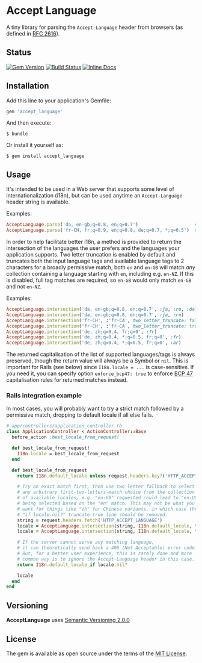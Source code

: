 # Accept Language

A tiny library for parsing the `Accept-Language` header from browsers (as defined in [RFC 2616](https://tools.ietf.org/html/rfc2616#section-14.4)).

## Status

[![Gem Version](https://badge.fury.io/rb/accept_language.svg)](https://badge.fury.io/rb/accept_language)
[![Build Status](https://travis-ci.org/cyril/accept_language.rb.svg?branch=master)](https://travis-ci.org/cyril/accept_language.rb)
[![Inline Docs](https://inch-ci.org/github/cyril/accept_language.rb.svg)](https://inch-ci.org/github/cyril/accept_language.rb)

## Installation

Add this line to your application's Gemfile:

```ruby
gem 'accept_language'
```

And then execute:

    $ bundle

Or install it yourself as:

    $ gem install accept_language

## Usage

It's intended to be used in a Web server that supports some level of internationalization (i18n), but can be used anytime an `Accept-Language` header string is available.

Examples:

```ruby
AcceptLanguage.parse('da, en-gb;q=0.8, en;q=0.7')                     # => {:da=>1.0, :"en-gb"=>0.8, :en=>0.7}
AcceptLanguage.parse('fr-CH, fr;q=0.9, en;q=0.8, de;q=0.7, *;q=0.5')  # => {:"fr-ch"=>1.0, :fr=>0.9, :en=>0.8, :de=>0.7, :*=>0.5}
```

In order to help facilitate better i18n, a method is provided to return the intersection of the languages the user prefers and the languages your application supports. Two letter truncation is enabled by default and truncates both the input language tags and available language tags to 2 characters for a broadly permissive match; both `en` and `en-GB` will match _any_ collection containing a language starting with `en`, including e.g. `en-NZ`. If this is disabled, full tag matches are required, so `en-GB` would only match `en-GB` and not `en-NZ`.

Examples:

```ruby
AcceptLanguage.intersection('da, en-gb;q=0.8, en;q=0.7', :ja, :ro, :da)    # => :da
AcceptLanguage.intersection('da, en-gb;q=0.8, en;q=0.7', :ja, :ro)         # => nil
AcceptLanguage.intersection('fr-CH', :'fr-CA', two_letter_truncate: false) # => nil
AcceptLanguage.intersection('fr-CH', :'fr-CA', two_letter_truncate: true)  # => :'fr-CA'
AcceptLanguage.intersection('de, zh;q=0.4, fr;q=0', :fr)                   # => nil
AcceptLanguage.intersection('de, zh;q=0.4, *;q=0.5, fr;q=0', :fr)          # => nil
AcceptLanguage.intersection('de, zh;q=0.4, *;q=0.5, fr;q=0', :ar)          # => :ar
```

The returned capitalisation of the list of supported languages/tags is always preserved, though the return value will always be a Symbol or `nil`. This is important for Rails (see below) since `I18n.locale = ...` is case-sensitive. If you need it, you can specify option `enforce_bcp47: true` to enforce [BCP 47](https://tools.ietf.org/html/bcp47#section-2.1.1) capitalisation rules for returned matches instead.

### Rails integration example

In most cases, you will probably want to try a strict match followed by a permissive match, dropping to default locale if all else fails.

```ruby
# app/controllers/application_controller.rb
class ApplicationController < ActionController::Base
  before_action :best_locale_from_request!

  def best_locale_from_request!
    I18n.locale = best_locale_from_request
  end

  def best_locale_from_request
    return I18n.default_locale unless request.headers.key?('HTTP_ACCEPT_LANGUAGE')

    # Try an exact match first, then use two letter fallback to select
    # any arbitrary first-two-letters-match choice from the collection
    # of available locales; e.g. "en-GB" requested could lead to "en-US"
    # being selected based on the "en" match. This may not be what you
    # want for things like "zh" for Chinese variants, in which case the
    # "if locale.nil?" truncate-true line should be removed.
    string = request.headers.fetch('HTTP_ACCEPT_LANGUAGE')
    locale = AcceptLanguage.intersection(string, I18n.default_locale, *I18n.available_locales, two_letter_truncate: false)
    locale = AcceptLanguage.intersection(string, I18n.default_locale, *I18n.available_locales, two_letter_truncate: true) if locale.nil?

    # If the server cannot serve any matching language,
    # it can theoretically send back a 406 (Not Acceptable) error code.
    # But, for a better user experience, this is rarely done and more
    # common way is to ignore the Accept-Language header in this case.
    return I18n.default_locale if locale.nil?

    locale
  end
end
```

## Versioning

__AcceptLanguage__ uses [Semantic Versioning 2.0.0](https://semver.org/)

## License

The gem is available as open source under the terms of the [MIT License](https://opensource.org/licenses/MIT).
